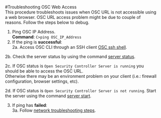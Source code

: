 #Troubleshooting OSC Web Access  
This procedure troubleshoots issues when OSC URL is not accessible using a web browser. OSC URL access problem might be due to couple of reasons. Follow the steps below to debug.

1. Ping OSC IP Address.  
   **Command**: `C>ping OSC_IP_Address`
2. If the ping  is **successful**:  
 2a. Access OSC CLI through an SSH client [OSC ssh shell](/gettingstarted/accessing.md#accessing-osc-through-cli). 

 2b. Check the server status by using the command [server status](/references/cli.md/#server-status).  

 2c. If OSC status is `Open Security Controller Server is running` you should be able to access the OSC URL.  
Otherwise there may be an environment problem on your client (i.e.: firewall configuration, browser settings, etc).  

 2d. If OSC status is `Open Security Controller Server is not running`. Start the server using the command  [server start](/references/cli.md/#server-start).  

3.  If ping has **failed**:  
 3a. Follow [network troubleshooting steps](./osc-networking.md).  
